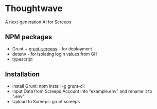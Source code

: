 # Thoughtwave

A next-generation AI for Screeps

## NPM packages

* Grunt + [grunt-screeps](https://github.com/screeps/grunt-screeps) - for deployment
* dotenv - for isolating login values from GH
* typescript

## Installation

* Install Grunt: npm install -g grunt-cli
* Input Data from Screeps Account into "example.env" and rename it to ".env"
* Upload to Screeps: grunt screeps
